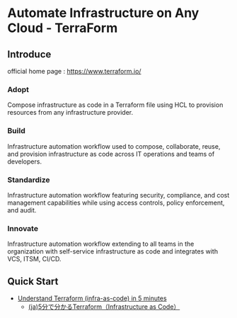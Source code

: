 # Automate Infrastructure on Any Cloud - TerraForm

## Introduce

official home page : https://www.terraform.io/

### Adopt
Compose infrastructure as code in a Terraform file using HCL to provision resources from any infrastructure provider.

### Build
Infrastructure automation workflow used to compose, collaborate, reuse, and provision infrastructure as code across IT operations and teams of developers.

### Standardize
Infrastructure automation workflow featuring security, compliance, and cost management capabilities while using access controls, policy enforcement, and audit.

### Innovate
Infrastructure automation workflow extending to all teams in the organization with self-service infrastructure as code and integrates with VCS, ITSM, CI/CD.

## Quick Start

* [Understand Terraform (infra-as-code) in 5 minutes](https://www.jesuisundev.com/en/understand-terraform-infra-as-code-in-5-minutes/)
  * [(ja)5分で分かるTerraform（Infrastructure as Code）](https://www.lac.co.jp/lacwatch/service/20200903_002270.html)

